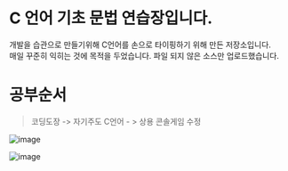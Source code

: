 
# C 언어 기초 문법 연습장입니다.

개발을 습관으로 만들기위해  C언어를 손으로 타이핑하기 위해 만든 저장소입니다.  
매일 꾸준히 익히는 것에 목적을 두었습니다. 파일 되지 않은 소스만 업로드했습니다. 

# 공부순서
> 코딩도장 -> 자기주도 C언어 - > 상용 콘솔게임 수정

![image](https://user-images.githubusercontent.com/58841571/115165327-4aa33980-a0e8-11eb-927f-94ce18f2c07e.png)


![image](https://user-images.githubusercontent.com/58841571/115165337-5bec4600-a0e8-11eb-9686-f262e1532b07.png)

